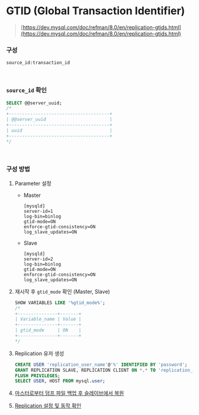 GTID (Global Transaction Identifier)
===
>[https://dev.mysql.com/doc/refman/8.0/en/replication-gtids.html](https://dev.mysql.com/doc/refman/8.0/en/replication-gtids.html)

### 구성
```
source_id:transaction_id
```

<br>

### `source_id` 확인
```sql
SELECT @@server_uuid;
/*
+--------------------------------------+
| @@server_uuid                        |
+--------------------------------------+
| uuid                                 |
+--------------------------------------+
*/
```

<br>

### 구성 방법
1. Parameter 설정
    * Master
        ```
        [mysqld]
        server-id=1
        log-bin=binlog
        gtid-mode=ON
        enforce-gtid-consistency=ON
        log_slave_updates=ON
        ```
    * Slave
        ```
        [mysqld]
        server-id=2
        log-bin=binlog
        gtid-mode=ON
        enforce-gtid-consistency=ON
        log_slave_updates=ON
        ```

1. 재시작 후 `gtid_mode` 확인 (Master, Slave)
    ```sql
    SHOW VARIABLES LIKE '%gtid_mode%';
    /*
    +---------------+-------+
    | Variable_name | Value |
    +---------------+-------+
    | gtid_mode     | ON    |
    +---------------+-------+
    */
    ```

1. Replication 유저 생성
    ```sql
    CREATE USER 'replication_user_name'@'%' IDENTIFIED BY 'password';
    GRANT REPLICATION SLAVE, REPLICATION CLIENT ON *.* TO 'replication_user_name'@'%';
    FLUSH PRIVILEGES;
    SELECT USER, HOST FROM mysql.user;
    ```

1. [마스터로부터 덤프 파일 백업 후 슬레이브에서 복원](../mysqldump/README.md)

1. [Replication 설정 및 동작 확인](../replication/README.md)

<br>
